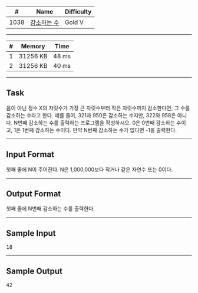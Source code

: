 | #    | Name                                                | Difficulty |
| ---- | --------------------------------------------------- | ---------- |
| 1038 | [감소하는 수](https://www.acmicpc.net/problem/1038) | Gold V     |

---

| #   | Memory   | Time  |
| --- | -------- | ----- |
| 1   | 31256 KB | 48 ms |
| 2   | 31256 KB | 40 ms |

---

## Task

음이 아닌 정수 X의 자릿수가 가장 큰 자릿수부터 작은 자릿수까지 감소한다면, 그 수를 감소하는 수라고 한다. 예를 들어, 321과 950은 감소하는 수지만, 322와 958은 아니다. N번째 감소하는 수를 출력하는 프로그램을 작성하시오. 0은 0번째 감소하는 수이고, 1은 1번째 감소하는 수이다. 만약 N번째 감소하는 수가 없다면 -1을 출력한다.

---

## Input Format

첫째 줄에 N이 주어진다. N은 1,000,000보다 작거나 같은 자연수 또는 0이다.

---

## Output Format

첫째 줄에 N번째 감소하는 수를 출력한다.

---

## Sample Input

<pre>
18
</pre>

---

## Sample Output

<pre>
42
</pre>
